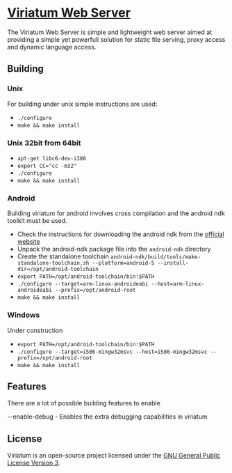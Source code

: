 # [Viriatum Web Server](http://viriatum.com)
The Viriatum Web Server is simple and lightweight web server aimed at providing a simple yet powerfull solution for static file serving, proxy access and dynamic language access.

## Building

### Unix

For building under unix simple instructions are used:

* `./configure`
* `make && make install`

### Unix 32bit from 64bit

* `apt-get libc6-dev-i386`
* `export CC="cc -m32"`
* `./configure`
* `make && make install`

### Android

Building viriatum for android involves cross compilation and the android ndk toolkit must be used.

* Check the instructions for downloading the android ndk from the [official website](http://developer.android.com/sdk/ndk/)
* Unpack the android-ndk package file into the `android-ndk` directory
* Create the standalone toolchain `android-ndk/build/tools/make-standalone-toolchain.sh --platform=android-5 --install-dir=/opt/android-toolchain`
* `export PATH=/opt/android-toolchain/bin:$PATH`
* `./configure --target=arm-linux-androideabi --host=arm-linux-androideabi --prefix=/opt/android-root`
* `make && make install`

### Windows

Under construction

* `export PATH=/opt/android-toolchain/bin:$PATH`
* `./configure --target=i586-mingw32msvc --host=i586-mingw32msvc --prefix=/opt/android-root`
* `make && make install`

## Features

There are a lot of possible building features to enable

--enable-debug - Enables the extra debugging capabilities in viriatum

## License

Viriatum is an open-source project licensed under the [GNU General Public License Version 3](http://www.gnu.org/licenses/gpl.html).